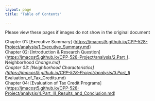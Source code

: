 ```yaml
---
layout: page
title: "Table of Contents"

---
```


Please view these pages if images do not show in the original document

Chapter 01: [Executive Summary] (https://jmacost5.github.io/CPP-528-Project/analysis/1.Executive_Summary.md) <br>
Chapter 02: [Introduction & Research Question] (https://jmacost5.github.io/CPP-528-Project/analysis/2.Part_I_ Neighborhood _Change.md) <br>
Chapter 03: [Neighborhood Characteristics] (https://jmacost5.github.io/CPP-528-Project/analysis/3.Part_II_ Evaluation_of_Tax_Credits.md)<br>
Chapter 04: [Evaluation of Tax Credit Programs] (https://jmacost5.github.io/CPP-528-Project/analysis/4.Part_III_Results_and_Conclusion.md)
